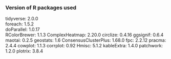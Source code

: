 
### Version of R packages used
tidyverse: 2.0.0\
foreach: 1.5.2\
doParallel: 1.0.17\
RColorBrewer: 1.1.3
ComplexHeatmap: 2.20.0
circlize: 0.4.16
ggsignif: 0.6.4
maotai: 0.2.5
geostats: 1.6
ConsensusClusterPlus: 1.68.0
fpc: 2.2.12
pracma: 2.4.4
cowplot: 1.1.3
corrplot: 0.92
Hmisc: 5.1.2
kableExtra: 1.4.0
patchwork: 1.2.0
plotrix: 3.8.4

